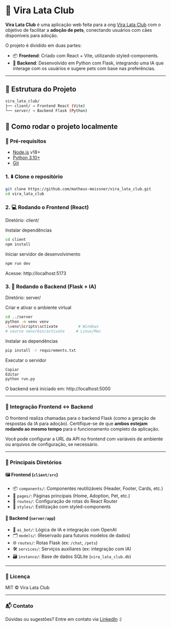 # 🐾 Vira Lata Club

**Vira Lata Club** é uma aplicação web feita para a ong [Vira Lata Club](https://www.instagram.com/viralata_club/?hl=pt) com o objetivo de facilitar a **adoção de pets**, conectando usuários com cães disponíveis para adoção.

O projeto é dividido em duas partes:

- 📦 **Frontend**: Criado com React + Vite, utilizando styled-components.
- 🧠 **Backend**: Desenvolvido em Python com Flask, integrando uma IA que interage com os usuários e sugere pets com base nas preferências.

---

## 📁 Estrutura do Projeto
```bash
vira_lata_club/
├── client/ → Frontend React (Vite)
└── server/ → Backend Flask (Python)
```
## 🚀 Como rodar o projeto localmente

### 🔧 Pré-requisitos

- [Node.js](https://nodejs.org/) v18+
- [Python 3.10+](https://www.python.org/)
- [Git](https://git-scm.com/)

### 1. ⬇️ Clone o repositório

```bash
git clone https://github.com/matheus-meissner/vira_lata_club.git
cd vira_lata_club
```

### 2. 💻 Rodando o Frontend (React)

Diretório: client/

Instalar dependências
```bash
cd client
npm install
```
Iniciar servidor de desenvolvimento
```bash
npm run dev
```
Acesse: http://localhost:5173

### 3. 🧠 Rodando o Backend (Flask + IA)

Diretório: server/

Criar e ativar o ambiente virtual
```bash
cd ../server
python -m venv venv
.\venv\Scripts\activate         # Windows
# source venv/bin/activate     # Linux/Mac
```
Instalar as dependências
```bash
pip install -r requirements.txt
```
Executar o servidor
```bash
Copiar
Editar
python run.py
```
O backend será iniciado em: http://localhost:5000

---

### 🔌 Integração Frontend <-> Backend

O frontend realiza chamadas para o backend Flask (como a geração de respostas da IA para adoção). Certifique-se de que **ambos estejam rodando ao mesmo tempo** para o funcionamento completo da aplicação.

Você pode configurar a URL da API no frontend com variáveis de ambiente ou arquivos de configuração, se necessário.

---

### 📂 Principais Diretórios

#### 🖼️ Frontend (`client/src`)
- 📦 `components/`: Componentes reutilizáveis (Header, Footer, Cards, etc.)
- 📄 `pages/`: Páginas principais (Home, Adoption, Pet, etc.)
- 🧭 `routes/`: Configuração de rotas do React Router
- 🎨 `styles/`: Estilização com styled-components

#### 🧠 Backend (`server/app`)
- 🤖 `ai_bot/`: Lógica de IA e integração com OpenAI
- 🗂️ `models/`: (Reservado para futuros modelos de dados)
- 🌐 `routes/`: Rotas Flask (ex: `/chat`, `/pets`)
- 🛠️ `services/`: Serviços auxiliares (ex: integração com IA)
- 🗃️ `instance/`: Base de dados SQLite (`vira_lata_club.db`)

---

### 📄 Licença

MIT © Vira Lata Club

---

### 📬 Contato

Dúvidas ou sugestões? Entre em contato via [LinkedIn](https://www.linkedin.com/in/matheus-iembo-meissner/) :)

